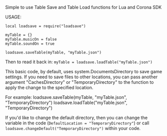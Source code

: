 Simple to use Table Save and Table Load functions for Lua and Corona SDK

USAGE:

	local loadsave = require("loadsave")

	myTable = {}
	myTable.musicOn = false
	myTable.soundOn = true

	loadsave.saveTable(myTable, "myTable.json")

Then to read it back in: `myTable = loadsave.loadTable("myTable.json")`

This basic code, by default, uses system.DocumentsDirectory to save game settings.  If you need to save
files to other locations, you can pass another argument "CachesDirectory" or "TemporaryDirectory" to the function to
apply the change to the specified location.

For example:
	loadsave.saveTable(myTable, "myTable.json", "TemporaryDirectory")
	loadsave.loadTable("myTable.json", "TemporaryDirectory")

If you'd like to change the default directory, then you can change the variable in the code
(`DefaultLocation = "TemporaryDirectory"`) or call `loadsave.changeDefault("TemporaryDirectory")` within your code.

